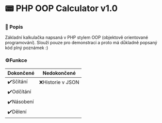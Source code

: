 # 📟 PHP OOP Calculator v1.0

### 📄 Popis

Základní kalkulačka napsaná v PHP stylem OOP (objektově orientované programování). Slouží pouze pro demonstraci a proto má důkladně popsaný kód plný poznámek :)

### ⚙️Funkce
                    
Dokončené  | Nedokončené
------------- | -------------
✔️Sčítání  | ❌Historie v JSON
✔️Odčítání  |  
✔️Násobení  |
✔️Dělení  |
